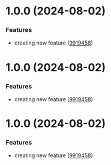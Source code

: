 # 1.0.0 (2024-08-02)


### Features

* creating new feature ([9919458](https://github.com/hive-o/weber/commit/991945837fde012a3c1c6c50cb4baa46a9931093))

# 1.0.0 (2024-08-02)


### Features

* creating new feature ([9919458](https://github.com/hive-o/weber/commit/991945837fde012a3c1c6c50cb4baa46a9931093))

# 1.0.0 (2024-08-02)


### Features

* creating new feature ([9919458](https://github.com/hive-o/weber/commit/991945837fde012a3c1c6c50cb4baa46a9931093))
